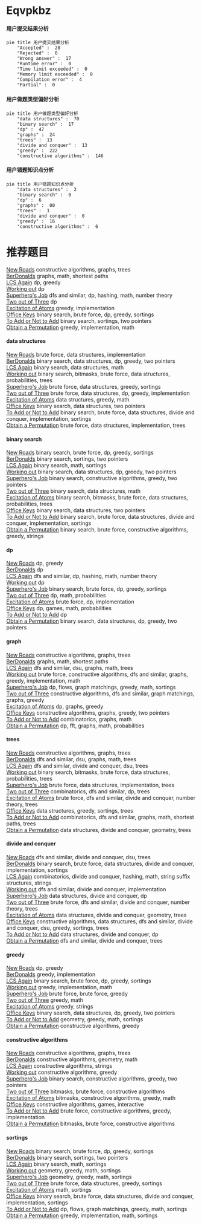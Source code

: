 # Eqvpkbz
<!-- tabs:start -->
#### **用户提交结果分析**

```mermaid
pie title 用户提交结果分析
    "Accepted" :  28
    "Rejected" :  0
    "Wrong answer" :  17
    "Runtime error" :  0
    "Time limit exceeded" :  0
    "Memory limit exceeded" :  0
    "Compilation error" :  4
    "Partial" :  0
```
#### **用户做题类型偏好分析**

```mermaid
pie title 用户做题类型偏好分析
    "data structures" :  70
    "binary search" :  17
    "dp" :  47
    "graphs" :  24
    "trees" :  13
    "divide and conquer" :  13
    "greedy" :  222
    "constructive algorithms" :  146
```
#### **用户错题知识点分析**

```mermaid
pie title 用户错题知识点分析
    "data structures" :  2
    "binary search" :  0
    "dp" :  6
    "graphs" :  00
    "trees" :  1
    "divide and conquer" :  0
    "greedy" :  16
    "constructive algorithms" :  6
```
<!-- tabs:end -->
# 推荐题目
[New Roads](http://codeforces.com/problemset/problem/746/G)		constructive algorithms,
                        graphs,
                        trees		  
[BerDonalds](http://codeforces.com/problemset/problem/266/D)		graphs,
                        math,
                        shortest paths		  
[LCS Again](http://codeforces.com/problemset/problem/578/D)		dp,
                        greedy		  
[Working out](http://codeforces.com/problemset/problem/429/B)		dp		  
[Superhero's Job](http://codeforces.com/problemset/problem/542/D)		dfs and similar,
                        dp,
                        hashing,
                        math,
                        number theory		  
[Two out of Three](http://codeforces.com/problemset/problem/82/D)		dp		  
[Excitation of Atoms](http://codeforces.com/problemset/problem/1425/E)		greedy,
                        implementation		  
[Office Keys](http://codeforces.com/problemset/problem/830/A)		binary search,
                        brute force,
                        dp,
                        greedy,
                        sortings		  
[To Add or Not to Add](http://codeforces.com/problemset/problem/231/C)		binary search,
                        sortings,
                        two pointers		  
[Obtain a Permutation](http://codeforces.com/problemset/problem/1294/E)		greedy,
                        implementation,
                        math		  
<!-- tabs:start -->
#### **data structures**
[New Roads](https://codeforces.com/contest/1291/problem/C)		brute force,
                        data structures,
                        implementation		  
[BerDonalds](http://codeforces.com/problemset/problem/1492/C)		binary search,
                        data structures,
                        dp,
                        greedy,
                        two pointers		  
[LCS Again](http://codeforces.com/problemset/problem/1490/G)		binary search,
                        data structures,
                        math		  
[Working out](http://codeforces.com/problemset/problem/1479/D)		binary search,
                        bitmasks,
                        brute force,
                        data structures,
                        probabilities,
                        trees		  
[Superhero's Job](http://codeforces.com/problemset/problem/1497/A)		brute force,
                        data structures,
                        greedy,
                        sortings		  
[Two out of Three](http://codeforces.com/problemset/problem/1491/C)		brute force,
                        data structures,
                        dp,
                        greedy,
                        implementation		  
[Excitation of Atoms](http://codeforces.com/problemset/problem/1492/B)		data structures,
                        greedy,
                        math		  
[Office Keys](http://codeforces.com/problemset/problem/1436/E)		binary search,
                        data structures,
                        two pointers		  
[To Add or Not to Add](http://codeforces.com/problemset/problem/1461/D)		binary search,
                        brute force,
                        data structures,
                        divide and conquer,
                        implementation,
                        sortings		  
[Obtain a Permutation](http://codeforces.com/problemset/problem/1511/C)		brute force,
                        data structures,
                        implementation,
                        trees		  
#### **binary search**
[New Roads](http://codeforces.com/problemset/problem/830/A)		binary search,
                        brute force,
                        dp,
                        greedy,
                        sortings		  
[BerDonalds](http://codeforces.com/problemset/problem/231/C)		binary search,
                        sortings,
                        two pointers		  
[LCS Again](http://codeforces.com/problemset/problem/348/A)		binary search,
                        math,
                        sortings		  
[Working out](http://codeforces.com/problemset/problem/1492/C)		binary search,
                        data structures,
                        dp,
                        greedy,
                        two pointers		  
[Superhero's Job](http://codeforces.com/problemset/problem/1463/D)		binary search,
                        constructive algorithms,
                        greedy,
                        two pointers		  
[Two out of Three](http://codeforces.com/problemset/problem/1490/G)		binary search,
                        data structures,
                        math		  
[Excitation of Atoms](http://codeforces.com/problemset/problem/1479/D)		binary search,
                        bitmasks,
                        brute force,
                        data structures,
                        probabilities,
                        trees		  
[Office Keys](http://codeforces.com/problemset/problem/1436/E)		binary search,
                        data structures,
                        two pointers		  
[To Add or Not to Add](http://codeforces.com/problemset/problem/1461/D)		binary search,
                        brute force,
                        data structures,
                        divide and conquer,
                        implementation,
                        sortings		  
[Obtain a Permutation](http://codeforces.com/problemset/problem/1493/C)		binary search,
                        brute force,
                        constructive algorithms,
                        greedy,
                        strings		  
#### **dp**
[New Roads](http://codeforces.com/problemset/problem/578/D)		dp,
                        greedy		  
[BerDonalds](http://codeforces.com/problemset/problem/429/B)		dp		  
[LCS Again](http://codeforces.com/problemset/problem/542/D)		dfs and similar,
                        dp,
                        hashing,
                        math,
                        number theory		  
[Working out](http://codeforces.com/problemset/problem/82/D)		dp		  
[Superhero's Job](http://codeforces.com/problemset/problem/830/A)		binary search,
                        brute force,
                        dp,
                        greedy,
                        sortings		  
[Two out of Three](http://codeforces.com/problemset/problem/601/C)		dp,
                        math,
                        probabilities		  
[Excitation of Atoms](http://codeforces.com/problemset/problem/1421/E)		brute force,
                        dp,
                        implementation		  
[Office Keys](http://codeforces.com/problemset/problem/148/D)		dp,
                        games,
                        math,
                        probabilities		  
[To Add or Not to Add](http://codeforces.com/problemset/problem/1198/D)		dp		  
[Obtain a Permutation](http://codeforces.com/problemset/problem/1492/C)		binary search,
                        data structures,
                        dp,
                        greedy,
                        two pointers		  
#### **graph**
[New Roads](http://codeforces.com/problemset/problem/746/G)		constructive algorithms,
                        graphs,
                        trees		  
[BerDonalds](http://codeforces.com/problemset/problem/266/D)		graphs,
                        math,
                        shortest paths		  
[LCS Again](http://codeforces.com/problemset/problem/1139/C)		dfs and similar,
                        dsu,
                        graphs,
                        math,
                        trees		  
[Working out](http://codeforces.com/problemset/problem/1487/C)		brute force,
                        constructive algorithms,
                        dfs and similar,
                        graphs,
                        greedy,
                        implementation,
                        math		  
[Superhero's Job](http://codeforces.com/problemset/problem/1437/C)		dp,
                        flows,
                        graph matchings,
                        greedy,
                        math,
                        sortings		  
[Two out of Three](http://codeforces.com/problemset/problem/1470/D)		constructive algorithms,
                        dfs and similar,
                        graph matchings,
                        graphs,
                        greedy		  
[Excitation of Atoms](http://codeforces.com/problemset/problem/1476/C)		dp,
                        graphs,
                        greedy		  
[Office Keys](http://codeforces.com/problemset/problem/1304/D)		constructive algorithms,
                        graphs,
                        greedy,
                        two pointers		  
[To Add or Not to Add](http://codeforces.com/problemset/problem/1475/C)		combinatorics,
                        graphs,
                        math		  
[Obtain a Permutation](http://codeforces.com/problemset/problem/553/E)		dp,
                        fft,
                        graphs,
                        math,
                        probabilities		  
#### **trees**
[New Roads](http://codeforces.com/problemset/problem/746/G)		constructive algorithms,
                        graphs,
                        trees		  
[BerDonalds](http://codeforces.com/problemset/problem/1139/C)		dfs and similar,
                        dsu,
                        graphs,
                        math,
                        trees		  
[LCS Again](http://codeforces.com/problemset/problem/715/C)		dfs and similar,
                        divide and conquer,
                        dsu,
                        trees		  
[Working out](http://codeforces.com/problemset/problem/1479/D)		binary search,
                        bitmasks,
                        brute force,
                        data structures,
                        probabilities,
                        trees		  
[Superhero's Job](http://codeforces.com/problemset/problem/1511/C)		brute force,
                        data structures,
                        implementation,
                        trees		  
[Two out of Three](http://codeforces.com/problemset/problem/1499/F)		combinatorics,
                        dfs and similar,
                        dp,
                        trees		  
[Excitation of Atoms](http://codeforces.com/problemset/problem/1491/E)		brute force,
                        dfs and similar,
                        divide and conquer,
                        number theory,
                        trees		  
[Office Keys](http://codeforces.com/problemset/problem/1466/D)		data structures,
                        greedy,
                        sortings,
                        trees		  
[To Add or Not to Add](http://codeforces.com/problemset/problem/1495/D)		combinatorics,
                        dfs and similar,
                        graphs,
                        math,
                        shortest paths,
                        trees		  
[Obtain a Permutation](http://codeforces.com/problemset/problem/1303/G)		data structures,
                        divide and conquer,
                        geometry,
                        trees		  
#### **divide and conquer**
[New Roads](http://codeforces.com/problemset/problem/715/C)		dfs and similar,
                        divide and conquer,
                        dsu,
                        trees		  
[BerDonalds](http://codeforces.com/problemset/problem/1461/D)		binary search,
                        brute force,
                        data structures,
                        divide and conquer,
                        implementation,
                        sortings		  
[LCS Again](http://codeforces.com/problemset/problem/1466/G)		combinatorics,
                        divide and conquer,
                        hashing,
                        math,
                        string suffix structures,
                        strings		  
[Working out](http://codeforces.com/problemset/problem/1490/D)		dfs and similar,
                        divide and conquer,
                        implementation		  
[Superhero's Job](https://codeforces.com/contest/1483/problem/C)		data structures,
                        divide and conquer,
                        dp		  
[Two out of Three](http://codeforces.com/problemset/problem/1491/E)		brute force,
                        dfs and similar,
                        divide and conquer,
                        number theory,
                        trees		  
[Excitation of Atoms](http://codeforces.com/problemset/problem/1303/G)		data structures,
                        divide and conquer,
                        geometry,
                        trees		  
[Office Keys](http://codeforces.com/problemset/problem/1494/D)		constructive algorithms,
                        data structures,
                        dfs and similar,
                        divide and conquer,
                        dsu,
                        greedy,
                        sortings,
                        trees		  
[To Add or Not to Add](http://codeforces.com/problemset/problem/1482/E)		data structures,
                        divide and conquer,
                        dp		  
[Obtain a Permutation](http://codeforces.com/problemset/problem/566/C)		dfs and similar,
                        divide and conquer,
                        trees		  
#### **greedy**
[New Roads](http://codeforces.com/problemset/problem/578/D)		dp,
                        greedy		  
[BerDonalds](http://codeforces.com/problemset/problem/1425/E)		greedy,
                        implementation		  
[LCS Again](http://codeforces.com/problemset/problem/830/A)		binary search,
                        brute force,
                        dp,
                        greedy,
                        sortings		  
[Working out](http://codeforces.com/problemset/problem/1294/E)		greedy,
                        implementation,
                        math		  
[Superhero's Job](http://codeforces.com/problemset/problem/1415/B)		brute force,
                        brute force,
                        greedy		  
[Two out of Three](http://codeforces.com/problemset/problem/1393/A)		greedy,
                        math		  
[Excitation of Atoms](http://codeforces.com/problemset/problem/1397/A)		greedy,
                        strings		  
[Office Keys](http://codeforces.com/problemset/problem/1492/C)		binary search,
                        data structures,
                        dp,
                        greedy,
                        two pointers		  
[To Add or Not to Add](https://codeforces.com/contest/1496/problem/C)		geometry,
                        greedy,
                        math,
                        sortings		  
[Obtain a Permutation](http://codeforces.com/problemset/problem/1493/A)		constructive algorithms,
                        greedy		  
#### **constructive algorithms**
[New Roads](http://codeforces.com/problemset/problem/746/G)		constructive algorithms,
                        graphs,
                        trees		  
[BerDonalds](http://codeforces.com/problemset/problem/820/B)		constructive algorithms,
                        geometry,
                        math		  
[LCS Again](http://codeforces.com/problemset/problem/766/A)		constructive algorithms,
                        strings		  
[Working out](http://codeforces.com/problemset/problem/1493/A)		constructive algorithms,
                        greedy		  
[Superhero's Job](http://codeforces.com/problemset/problem/1463/D)		binary search,
                        constructive algorithms,
                        greedy,
                        two pointers		  
[Two out of Three](https://codeforces.com/contest/1456/problem/B)		bitmasks,
                        brute force,
                        constructive algorithms		  
[Excitation of Atoms](http://codeforces.com/problemset/problem/1492/D)		bitmasks,
                        constructive algorithms,
                        greedy,
                        math		  
[Office Keys](https://codeforces.com/contest/1504/problem/D)		constructive algorithms,
                        games,
                        interactive		  
[To Add or Not to Add](https://codeforces.com/contest/1483/problem/A)		brute force,
                        constructive algorithms,
                        greedy,
                        implementation		  
[Obtain a Permutation](https://codeforces.com/contest/1457/problem/D)		bitmasks,
                        brute force,
                        constructive algorithms		  
#### **sortings**
[New Roads](http://codeforces.com/problemset/problem/830/A)		binary search,
                        brute force,
                        dp,
                        greedy,
                        sortings		  
[BerDonalds](http://codeforces.com/problemset/problem/231/C)		binary search,
                        sortings,
                        two pointers		  
[LCS Again](http://codeforces.com/problemset/problem/348/A)		binary search,
                        math,
                        sortings		  
[Working out](https://codeforces.com/contest/1496/problem/C)		geometry,
                        greedy,
                        math,
                        sortings		  
[Superhero's Job](http://codeforces.com/problemset/problem/1495/A)		geometry,
                        greedy,
                        math,
                        sortings		  
[Two out of Three](http://codeforces.com/problemset/problem/1497/A)		brute force,
                        data structures,
                        greedy,
                        sortings		  
[Excitation of Atoms](http://codeforces.com/problemset/problem/1427/A)		math,
                        sortings		  
[Office Keys](http://codeforces.com/problemset/problem/1461/D)		binary search,
                        brute force,
                        data structures,
                        divide and conquer,
                        implementation,
                        sortings		  
[To Add or Not to Add](http://codeforces.com/problemset/problem/1437/C)		dp,
                        flows,
                        graph matchings,
                        greedy,
                        math,
                        sortings		  
[Obtain a Permutation](http://codeforces.com/problemset/problem/1473/A)		greedy,
                        implementation,
                        math,
                        sortings		  
<!-- tabs:end -->
